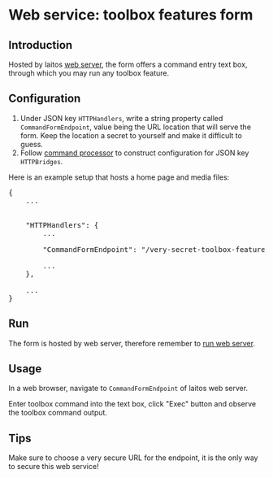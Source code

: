 # Web service: toolbox features form

## Introduction
Hosted by laitos [web server](https://github.com/HouzuoGuo/laitos/wiki/Daemon:-web-server), the form offers a command
entry text box, through which you may run any toolbox feature.

## Configuration
1. Under JSON key `HTTPHandlers`, write a string property called `CommandFormEndpoint`, value being the URL location
   that will serve the form. Keep the location a secret to yourself and make it difficult to guess.
2. Follow [command processor](https://github.com/HouzuoGuo/laitos/wiki/Command-processor) to construct configuration for
   JSON key `HTTPBridges`.

Here is an example setup that hosts a home page and media files:
<pre>
{
    ...


    "HTTPHandlers": {
        ...

        "CommandFormEndpoint": "/very-secret-toolbox-features-form",

        ...
    },

    ...
}
</pre>

## Run
The form is hosted by web server, therefore remember to [run web server](https://github.com/HouzuoGuo/laitos/wiki/Daemon:-web-server#run).

## Usage
In a web browser, navigate to `CommandFormEndpoint` of laitos web server.

Enter toolbox command into the text box, click "Exec" button and observe the toolbox command output.

## Tips
Make sure to choose a very secure URL for the endpoint, it is the only way to secure this web service!